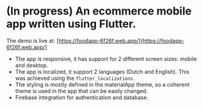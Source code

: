 # (In progress) An ecommerce mobile app written using Flutter.
The demo is live at: [https://foodapp-6f26f.web.app/]{https://foodapp-6f26f.web.app/}

- The app is responsive, it has support for 2 different screen sizes: mobile and desktop.
- The app is localized, it support 2 languages (Dutch and English). This was achieved using the `flutter_localizations`.
- The styling is mostly defined in the materialApp theme, so a coherent theme is used in the app that can be easily changed.
- Firebase integration for authentication and database.
